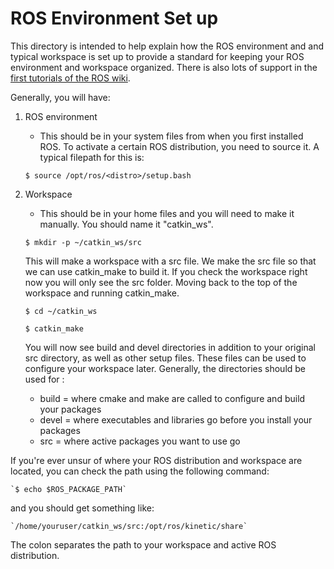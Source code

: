 # ROS Environment Set up

This directory is intended to help explain how the ROS environment and and typical workspace is set up to provide a standard for keeping your ROS environment and workspace organized. There is also lots of support in the [first tutorials of the ROS wiki](http://wiki.ros.org/ROS/Tutorials/InstallingandConfiguringROSEnvironment). 

Generally, you will have:
1. ROS environment
    * This should be in your system files from when you first installed ROS. To activate a certain ROS distribution, you need to source it. A typical filepath for this is:
    
    `$ source /opt/ros/<distro>/setup.bash`

2. Workspace
   * This should be in your home files and you will need to make it manually. You should name it "catkin_ws".
   
   `$ mkdir -p ~/catkin_ws/src`
   
   This will make a workspace with a src file. We make the src file so that we can use catkin_make to build it. If you check the workspace right now you will only see the src folder. Moving back to the top of the workspace and running catkin_make.
   
   `$ cd ~/catkin_ws`
   
   `$ catkin_make`
   
   You will now see build and devel directories in addition to your original src directory, as well as other setup files. These files can be used to configure your workspace later. Generally, the directories should be used for :
   
   * build = where cmake and make are called to configure and build your packages
   * devel = where executables and libraries go before you install your packages
   * src = where active packages you want to use go

If you're ever unsur of where your ROS distribution and workspace are located, you can check the path using the following command:

    `$ echo $ROS_PACKAGE_PATH`
    
and you should get something like:

    `/home/youruser/catkin_ws/src:/opt/ros/kinetic/share`
    
The colon separates the path to your workspace and active ROS distribution.
